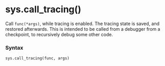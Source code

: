 # sys.call_tracing()

Call `func(*args)`, while tracing is enabled. The tracing state is saved, and restored afterwards. This is intended to be called from a debugger from a checkpoint, to recursively debug some other code.

### Syntax

```python
sys.call_tracing(func, args)
```